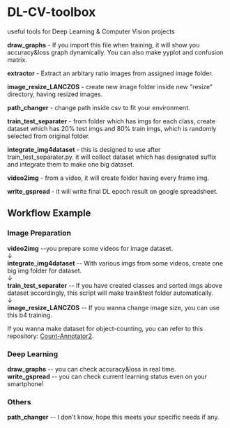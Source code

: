 # DL-CV-toolbox
useful tools for Deep Learning &amp; Computer Vision projects

**draw_graphs** - If you import this file when training, it will show you accuracy&loss graph dynamically.
You can also make yyplot and confusion matrix.  

**extractor** - Extract an arbitary ratio images from assigned image folder.   

**image_resize_LANCZOS** - create new image folder inside new "resize" directory, having resized images.  

**path_changer** - change path inside csv to fit your environment.  

**train_test_separater** - from folder which has imgs for each class, create dataset which has 20% test imgs and 80% train imgs, which is randomly selected from original folder.  

**integrate_img4dataset** - this is designed to use after train_test_separater.py. it will collect dataset which has designated suffix and integrate them to make one big dataset.  

**video2img** - from a video, it will create folder having every frame img.  

**write_gspread** - it will write final DL epoch result on google spreadsheet.  

## Workflow Example

### Image Preparation
**video2img** --you prepare some videos for image dataset.    
↓  
**integrate_img4dataset** -- With various imgs from some videos, create one big img folder for dataset.    
↓  
**train_test_separater** -- If you have created classes and sorted imgs above dataset accordingly, this script will make train&test folder automatically.  
↓  
**image_resize_LANCZOS** -- If you wanna change image size, you can use this b4 training.  

If you wanna make dataset for object-counting, you can refer to this repository: [Count-Annotator2](https://github.com/ba-san/Count-Annotator2).

### Deep Learning
**draw_graphs** -- you can check accuracy&loss in real time.  
**write_gspread** -- you can check current learning status even on your smartphone!  

### Others
**path_changer** -- I don't know, hope this meets your specific needs if any.  
